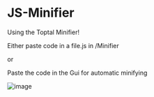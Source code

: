 # JS-Minifier
Using the Toptal Minifier!

Either paste code in a file.js in /Minifier 

or 

Paste the code in the Gui for automatic minifying


![image](https://user-images.githubusercontent.com/73163003/141685381-6684389d-292d-4007-b058-e00ad1926299.png)


